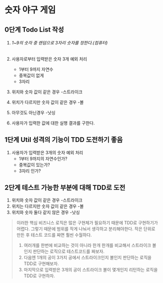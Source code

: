 # 숫자 야구 게임

## 0단계 Todo List 작성

1. ###### 1~9의 숫자 중 랜덤으로 3자리 숫자를 정한다.(컴퓨터)

2. 사용자로부터 입력받은 숫자 3개 예외 처리

    - 1부터 9까지 자연수
    - 중복값이 없게
    - 3자리

3. 위치와 숫자 값이 같은 경우 -스트라이크

4. 위치가 다르지만 숫자 값이 같은 경우 -볼

5. 아무것도 아닌경우 -낫싱

6. 사용자가 입력한 값에 대한 실행 결과를 구한다.

## 1단계 Util 성격의 기능이 TDD 도전하기 좋음

1. 사용자가 입력받은 3개의 숫자 예외 처리
    - 1부터 9까지의 자연수인가?
    - 중복값이 있는가?
    - 3자리 인가?

## 2단계 테스트 가능한 부분에 대해 TDD로 도전

1. 위치와 숫자 값이 같은 경우 -스트라이크
2. 위치는 다르지만 숫자 값이 같은 경우 -볼
3. 위치와 숫자 둘다 같지 않은 경우 -낫싱

> 이러한 핵심 비즈니스 로직은 많은 구현체가 필요하기 때문에 TDD로 구현하기가 어렵다.
> 그렇기 때문에 범위를 작게 나눠서 생각하고 분리해야한다.
> 작은 단위로 만든 후 테스트 코드를 짜면 훨씬 수월하다.
>
> 1. 여러개를 한번에 비교하는 것이 아니라 한개 한개를 비교해서 스트라이크 볼인지 판단하는 로직으로 테스트코드를 짜보자.
> 2. 다음엔 1개의 공이 3가지 공에서 스트라이크인지 볼인지 판단하는 로직을 TDD로 구현해보자.
> 3. 마지막으로 입력받은 3개의 공이 스트라이크 볼이 몇개인지 리턴하는 로직을 TDD로 구현하자.

